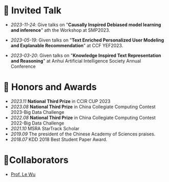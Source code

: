 # 💬 Invited Talk

- *2023-11-24*: Give talks on "**Causally Inspired Debiased model learning and inference**" ath the Workshop at SMP2023. 

- *2023-05-19*: Given talks on "**Text Enriched Personalized User Modeling and Explanable Recommendation**" at CCF YEF2023.

- *2023-03-20*: Given talks on "**Knowledge Inspired Text Representation and Reasoning**" at Anhui Artificial Intelligence Society Annual Conference



# 🥇 Honors and Awards

- *2023.11*  **National Third Prize** in CCIR CUP 2023
- *2023.08*  **National Third Prize** in China Collegiate Computing Contest 2023-Big Data Challenge 
- *2022.08*  **National Third Prize** in China Collegiate Computing Contest 2022-Big Data Challenge 
- *2021.10*  MSRA StarTrack Scholar
- *2019.09*  The president of the Chinese Academy of Sciences praises.
- *2018.07*  KDD 2018 Best Student Paper Award.



# 🤝Collaborators

- [Prof. Le Wu](https://le-wu.com/)